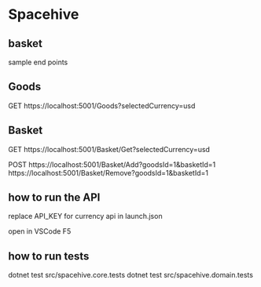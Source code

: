 # Spacehive

## basket

sample end points

## Goods

GET
https://localhost:5001/Goods?selectedCurrency=usd

## Basket

GET
https://localhost:5001/Basket/Get?selectedCurrency=usd

POST
https://localhost:5001/Basket/Add?goodsId=1&basketId=1
https://localhost:5001/Basket/Remove?goodsId=1&basketId=1

## how to run the API

replace API_KEY for currency api in launch.json

open in VSCode
F5

## how to run tests

dotnet test src/spacehive.core.tests
dotnet test src/spacehive.domain.tests